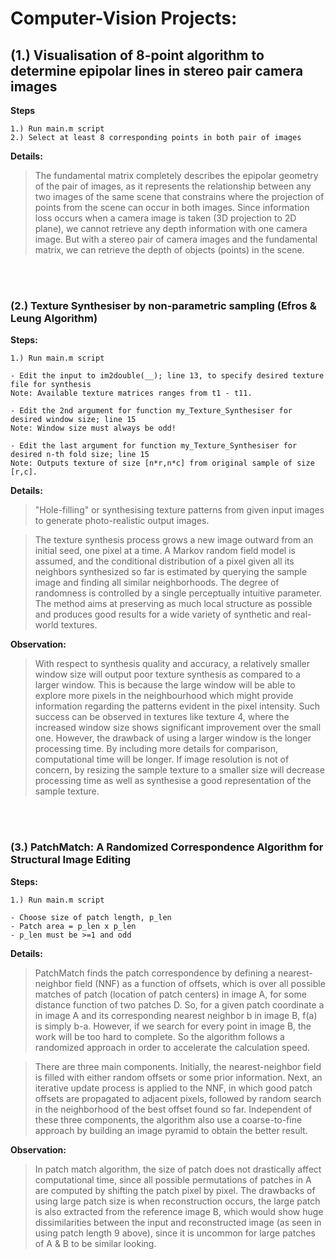 # Computer-Vision Projects:

## (1.) Visualisation of 8-point algorithm to determine epipolar lines in stereo pair camera images

__Steps__  

```
1.) Run main.m script 
2.) Select at least 8 corresponding points in both pair of images
```

**Details:**

> The fundamental matrix completely describes the epipolar geometry of the pair of images, as it represents the relationship between any two images of the same scene that constrains where the projection of points from the scene can occur in both images. Since information loss occurs when a camera image is taken (3D projection to 2D plane), we cannot retrieve any depth information with one camera image. But with a stereo pair of camera images and the fundamental matrix, we can retrieve the depth of objects (points) in the scene.

<br />
<br />

### (2.) Texture Synthesiser by non-parametric sampling (Efros & Leung Algorithm)

__Steps:__
```
1.) Run main.m script

- Edit the input to im2double(__); line 13, to specify desired texture file for synthesis
Note: Available texture matrices ranges from t1 - t11.

- Edit the 2nd argument for function my_Texture_Synthesiser for desired window size; line 15
Note: Window size must always be odd!

- Edit the last argument for function my_Texture_Synthesiser for desired n-th fold size; line 15
Note: Outputs texture of size [n*r,n*c] from original sample of size [r,c].
 ```
 
**Details:**

> "Hole-filling" or synthesising texture patterns from given input images to generate photo-realistic output images. 

> The texture synthesis process grows a new image outward from an initial seed, one pixel at a time. A Markov random field model is assumed, and the conditional distribution of a pixel given all its neighbors synthesized so far is
estimated by querying the sample image and finding all similar neighborhoods. The degree of randomness is controlled
by a single perceptually intuitive parameter. The method aims at preserving as much local structure as possible and
produces good results for a wide variety of synthetic and
real-world textures.

**Observation:**

> With respect to synthesis quality and accuracy, a relatively smaller window size will output poor texture synthesis as compared to a larger window. This is because the large window will be able to explore more pixels in the neighbourhood which might provide information regarding the patterns evident in the pixel intensity. Such success can be observed in textures like texture 4, where the increased window size shows significant improvement over the small one.
However, the drawback of using a larger window is the longer processing time. By including more details for comparison, computational time will be longer. If image resolution is not of concern, by resizing the sample texture to a smaller size will decrease processing time as well as synthesise a good representation of the sample texture.

<br />
<br />

### (3.) PatchMatch: A Randomized Correspondence Algorithm for Structural Image Editing

__Steps:__
```
1.) Run main.m script

- Choose size of patch length, p_len
- Patch area = p_len x p_len
- p_len must be >=1 and odd
```
**Details:**

> PatchMatch finds the patch correspondence by defining a nearest-neighbor field (NNF) as a function of offsets, which is over all possible matches of patch (location of patch centers) in image A, for some distance function of two patches D. So, for a given patch coordinate a in image A and its corresponding nearest neighbor b in image B, f(a) is simply b-a. However, if we search for every point in image B, the work will be too hard to complete. So the algorithm follows a randomized approach in order to accelerate the calculation speed. 

> There are three main components. Initially, the nearest-neighbor field is filled with either random offsets or some prior information. Next, an iterative update process is applied to the NNF, in which good patch offsets are propagated to adjacent pixels, followed by random search in the neighborhood of the best offset found so far. Independent of these three components, the algorithm also use a coarse-to-fine approach by building an image pyramid to obtain the better result.

**Observation:**

> In patch match algorithm, the size of patch does not drastically affect computational time, since all possible permutations of patches in A are computed by shifting the patch pixel by pixel. The drawbacks of using large patch size is when reconstruction occurs, the large patch is also extracted from the reference image B, which would show huge
dissimilarities between the input and reconstructed image (as seen in using patch length 9 above), since it is uncommon for large patches of A & B to be similar looking.



